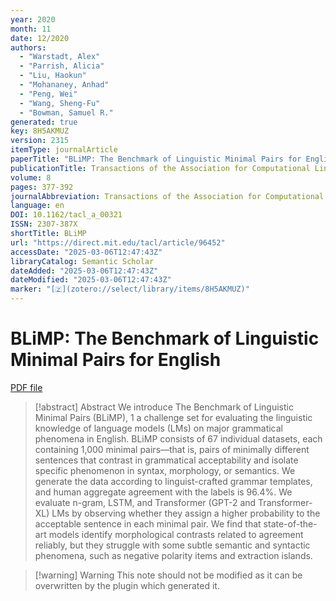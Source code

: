 ```yaml
---
year: 2020
month: 11
date: 12/2020
authors:
  - "Warstadt, Alex"
  - "Parrish, Alicia"
  - "Liu, Haokun"
  - "Mohananey, Anhad"
  - "Peng, Wei"
  - "Wang, Sheng-Fu"
  - "Bowman, Samuel R."
generated: true
key: 8H5AKMUZ
version: 2315
itemType: journalArticle
paperTitle: "BLiMP: The Benchmark of Linguistic Minimal Pairs for English"
publicationTitle: Transactions of the Association for Computational Linguistics
volume: 8
pages: 377-392
journalAbbreviation: Transactions of the Association for Computational Linguistics
language: en
DOI: 10.1162/tacl_a_00321
ISSN: 2307-387X
shortTitle: BLiMP
url: "https://direct.mit.edu/tacl/article/96452"
accessDate: "2025-03-06T12:47:43Z"
libraryCatalog: Semantic Scholar
dateAdded: "2025-03-06T12:47:43Z"
dateModified: "2025-03-06T12:47:43Z"
marker: "[🇿](zotero://select/library/items/8H5AKMUZ)"
---
```


# BLiMP: The Benchmark of Linguistic Minimal Pairs for English

[PDF file](/Papers/PDFs/Warstadt%20et%20al.%202020undefined%20-%20BLiMP%20The%20Benchmark%20of%20Linguistic%20Minimal%20Pairs%20for%20English.pdf)

> [!abstract] Abstract
> We introduce The Benchmark of Linguistic Minimal Pairs (BLiMP),
>               1
>               a challenge set for evaluating the linguistic knowledge of language models (LMs) on major grammatical phenomena in English. BLiMP consists of 67 individual datasets, each containing 1,000 minimal pairs—that is, pairs of minimally different sentences that contrast in grammatical acceptability and isolate specific phenomenon in syntax, morphology, or semantics. We generate the data according to linguist-crafted grammar templates, and human aggregate agreement with the labels is 96.4%. We evaluate n-gram, LSTM, and Transformer (GPT-2 and Transformer-XL) LMs by observing whether they assign a higher probability to the acceptable sentence in each minimal pair. We find that state-of-the-art models identify morphological contrasts related to agreement reliably, but they struggle with some subtle semantic and syntactic phenomena, such as negative polarity items and extraction islands.

>[!warning] Warning
> This note should not be modified as it can be overwritten by the plugin which generated it.

